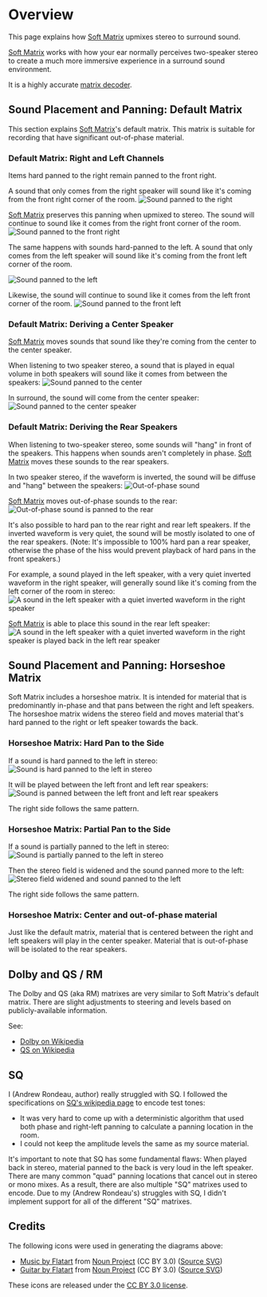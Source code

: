 # Overview

This page explains how [Soft Matrix](/) upmixes stereo to surround sound.

[Soft Matrix](/) works with how your ear normally perceives two-speaker stereo to create a much more immersive experience in a surround sound environment.

It is a highly accurate [matrix decoder](https://en.wikipedia.org/wiki/Matrix_decoder).

## Sound Placement and Panning: Default Matrix

This section explains [Soft Matrix](/)'s default matrix. This matrix is suitable for recording that have significant out-of-phase material.

### Default Matrix: Right and Left Channels

Items hard panned to the right remain panned to the front right.

A sound that only comes from the right speaker will sound like it's coming from the front right corner of the room.
![Sound panned to the right](<How it works/Stereo - Right.png>)

[Soft Matrix](/) preserves this panning when upmixed to stereo. The sound will continue to sound like it comes from the right front corner of the room.
![Sound panned to the front right](<How it works/Surround - Right.png>)

The same happens with sounds hard-panned to the left. A sound that only comes from the left speaker will sound like it's coming from the front left corner of the room.

![Sound panned to the left](<How it works/Stereo - Left.png>)

Likewise, the sound will continue to sound like it comes from the left front corner of the room.
![Sound panned to the front left](<How it works/Surround - Left.png>)

### Default Matrix: Deriving a Center Speaker

[Soft Matrix](/) moves sounds that sound like they're coming from the center to the center speaker.

When listening to two speaker stereo, a sound that is played in equal volume in both speakers will sound like it comes from between the speakers:
![Sound panned to the center](<How it works/Stereo - Front Center.png>)

In surround, the sound will come from the center speaker:
![Sound panned to the center speaker](<How it works/Surround - Front Center.png>)

### Default Matrix: Deriving the Rear Speakers

When listening to two-speaker stereo, some sounds will "hang" in front of the speakers. This happens when sounds aren't completely in phase. [Soft Matrix](/) moves these sounds to the rear speakers.

In two speaker stereo, if the waveform is inverted, the sound will be diffuse and "hang" between the speakers:
![Out-of-phase sound](<How it works/Stereo - Rear Center.png>)

[Soft Matrix](/) moves out-of-phase sounds to the rear:
![Out-of-phase sound is panned to the rear](<How it works/Surround - Rear Center.png>)

It's also possible to hard pan to the rear right and rear left speakers. If the inverted waveform is very quiet, the sound will be mostly isolated to one of the rear speakers. (Note: It's impossible to 100% hard pan a rear speaker, otherwise the phase of the hiss would prevent playback of hard pans in the front speakers.)

For example, a sound played in the left speaker, with a very quiet inverted waveform in the right speaker, will generally sound like it's coming from the left corner of the room in stereo:
![A sound in the left speaker with a quiet inverted waveform in the right speaker](<How it works/Stereo - Rear Side.png>)

[Soft Matrix](/) is able to place this sound in the rear left speaker:
![A sound in the left speaker with a quiet inverted waveform in the right speaker is played back in the left rear speaker](<How it works/Surround - Rear Side.png>)

## Sound Placement and Panning: Horseshoe Matrix

Soft Matrix includes a horseshoe matrix. It is intended for material that is predominantly in-phase and that pans between the right and left speakers. The horseshoe matrix widens the stereo field and moves material that's hard panned to the right or left speaker towards the back.

### Horseshoe Matrix: Hard Pan to the Side

If a sound is hard panned to the left in stereo:
![Sound is hard panned to the left in stereo](<How it works/Stereo - Left.png>)

It will be played between the left front and left rear speakers:
![Sound is panned between the left front and left rear speakers](<How it works/Surround - Left Middle.png>)

The right side follows the same pattern.

### Horseshoe Matrix: Partial Pan to the Side

If a sound is partially panned to the left in stereo:
![Sound is partially panned to the left in stereo](<How it works/Stereo - Left Center.png>)

Then the stereo field is widened and the sound panned more to the left:
![Stereo field widened and sound panned to the left](<How it works/Surround - Left.png>)

The right side follows the same pattern.

### Horseshoe Matrix: Center and out-of-phase material

Just like the default matrix, material that is centered between the right and left speakers will play in the center speaker. Material that is out-of-phase will be isolated to the rear speakers.

## Dolby and QS / RM

The Dolby and QS (aka RM) matrixes are very similar to Soft Matrix's default matrix. There are slight adjustments to steering and levels based on publicly-available information.

See:

- [Dolby on Wikipedia](https://en.wikipedia.org/wiki/Dolby_Stereo#The_Dolby_Stereo_Matrix)
- [QS on Wikipedia](https://en.wikipedia.org/wiki/QS_Regular_Matrix)

## SQ

I (Andrew Rondeau, author) really struggled with SQ. I followed the specifications on [SQ's wikipedia page](https://en.wikipedia.org/wiki/Stereo_Quadraphonic) to encode test tones:

- It was very hard to come up with a deterministic algorithm that used both phase and right-left panning to calculate a panning location in the room.
- I could not keep the amplitude levels the same as my source material.

It's important to note that SQ has some fundamental flaws: When played back in stereo, material panned to the back is very loud in the left speaker. There are many common "quad" panning locations that cancel out in stereo or mono mixes. As a result, there are also multiple "SQ" matrixes used to encode. Due to my (Andrew Rondeau's) struggles with SQ, I didn't implement support for all of the different "SQ" matrixes.

## Credits

The following icons were used in generating the diagrams above:
- [Music by Flatart](https://thenounproject.com/icon/music-2594949/) from <a href="https://thenounproject.com/browse/icons/term/music/" target="_blank" title="Music Icons">Noun Project</a> (CC BY 3.0) ([Source SVG](<How it works/Sources/noun-music-2594949.svg>))
- [Guitar by Flatart](https://thenounproject.com/icon/guitar-2594947/) from <a href="https://thenounproject.com/browse/icons/term/guitar/" target="_blank" title="Guitar Icons">Noun Project</a> (CC BY 3.0) ([Source SVG](<How it works/Sources/noun-guitar-2594947.svg>))

These icons are released under the [CC BY 3.0 license](https://creativecommons.org/licenses/by/3.0/).
